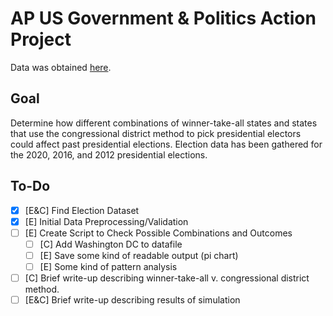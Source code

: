 # AP US Government & Politics Action Project

Data was obtained [here](https://www.dailykos.com/stories/2020/11/19/1163009/-Daily-Kos-Elections-presidential-results-by-congressional-district-for-2020-2016-and-2012).

## Goal

Determine how different combinations of winner-take-all states and states that use the congressional district method to pick presidential electors could affect past presidential elections. Election data has been gathered for the 2020, 2016, and 2012 presidential elections.

## To-Do

- [X] [E&C] Find Election Dataset
- [X] [E] Initial Data Preprocessing/Validation
- [ ] [E] Create Script to Check Possible Combinations and Outcomes
  - [ ] [C] Add Washington DC to datafile
  - [ ] [E] Save some kind of readable output (pi chart)
  - [ ] [E] Some kind of pattern analysis
- [ ] [C] Brief write-up describing winner-take-all v. congressional district method.
- [ ] [E&C] Brief write-up describing results of simulation
